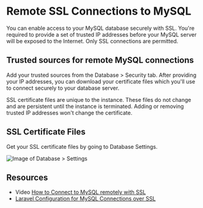 # Remote SSL Connections to MySQL

You can enable access to your MySQL database securely with SSL. You're required to
provide a set of trusted IP addresses before your MySQL server will be exposed to the Internet.
Only SSL connections are permitted.

## Trusted sources for remote MySQL connections
Add your trusted sources from the Database > Security tab. After providing your IP addresses,
you can download your certificate files which you'll use to connect securely to your database server.

SSL certificate files are unique to the instance. These files do not change and are persistent until
the instance is terminated. Adding or removing trusted IP addresses won't change the certificate.

## SSL Certificate Files
Get your SSL certificate files by going to Database Settings.

<img alt="Image of Database > Settings" src="/assets/cert-files.png" class="img-fluid" />

## Resources
-  <span class="badge bg-info">Video</span> [How to Connect to MySQL remotely with SSL](https://www.youtube.com/watch?v=EyRZ-fjLxIA)
- [Laravel Configuration for MySQL Connections over SSL](https://github.com/amezmo/demo.amezmo.com/blob/master/config/database.php#L61)